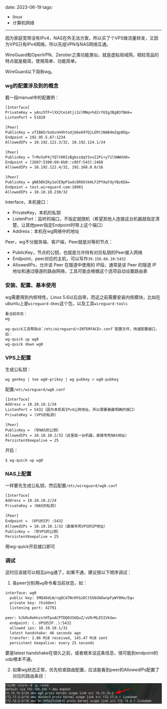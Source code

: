 date: 2023-06-19
tags:

- linux
- 计算机网络

---



因为家庭宽带没有IPv4，NAS在外无法方案，所以买了个VPS做流量转发，又因为VPS只有IPv4网络，所以先组VPN与NAS网络互通。

WireGuard和OpenVPN、Zerotier之类功能类似，就是虚拟局域网，相较竞品的特点就是极简，使用简单、功能简单。

<!--more-->



WireGuard以下简称wg。



### wg的配置涉及到的概念

截一段manual中的配置例：

```
[Interface]
PrivateKey = yAnz5TF+lXXJte14tji3zlMNq+hd2rYUIgJBgB3fBmk=
ListenPort = 51820

[Peer]
PublicKey = xTIBA5rboUvnH4htodjb6e697QjLERt1NAB4mZqp8Dg=
Endpoint = 192.95.5.67:1234
AllowedIPs = 10.192.122.3/32, 10.192.124.1/24

[Peer]
PublicKey = TrMvSoP4jYQlY6RIzBgbssQqY3vxI2Pi+y71lOWWXX0=
Endpoint = [2607:5300:60:6b0::c05f:543]:2468
AllowedIPs = 10.192.122.4/32, 192.168.0.0/16

[Peer]
PublicKey = gN65BkIKy1eCE9pP1wdc8ROUtkHLF2PfAqYdyYBz6EA=
Endpoint = test.wireguard.com:18981
AllowedIPs = 10.10.10.230/32
```

Interface，本机接口：

- PrivateKey，本机的私钥
- ListenPort：监听的端口，不指定就随机（希望其他人连接这台机器就指定清楚，让其他peer指定Endpoint时带上这个端口）
- Address：本机在wg网络中的地址



Peer，wg不分服务端、客户端，Peer就是对等的节点：

- PublicKey，节点的公钥，也就是允许持有对应私钥的Peer接入网络
- Endpoint，peer对应的主机，可以写作`39.156.66.10:5432`
- AllowedIPs，允许该 Peer 在隧道中使用的 IP段，通常是该 Peer 的隧道 IP 地址和通过隧道的路由网络，工具可能会根据这个选项自动设置路由表



### 安装、配置、基本使用

wg需要用到内核特性，Linux 5.6以后自带，而这之前需要安装内核模块，比如在ubuntu上是`wireguard-dkms`这个包，以及工具`wireguard-tools`

```
看当前状态：
wg

wg-quick工具帮助从`/etc/wireguard/<INTERFACE>.conf`配置文件，快速配置接口，如：
wg-quick up wg0
wg-quick down wg0
```



### VPS上配置

生成公私钥：

```
wg genkey | tee wg0-prikey | wg pubkey > wg0-pubkey
```

配置`/etc/wireguard/wg0.conf`

```
[Interface]
Address = 10.10.10.1/24
ListenPort = 5432（因为本机有IPv4公网地址，所以需要暴露明确的端口）
PrivateKey = (VPS的私钥)

[Peer]
PublicKey = （写NAS的公钥）
AllowedIPs = 10.10.10.2/32（这里就一台机器，直接写死NAS地址）
PersistentKeepalive = 25
```

开启：

```
$ wg-quick up wg0
```



### NAS上配置

一样要先生成公私钥，然后配置`/etc/wireguard/wg0.conf`

```
[Interface]
Address = 10.10.10.2/24
PrivateKey = (NAS的私钥)

[Peer]
Endpoint = （VPS的IP）:5432
AllowedIPs = 10.10.10.1/32（直接写死VPS的IP地址）
PublicKey = （写VPS的公钥）
PersistentKeepalive = 25
```

用wg-quick开启接口即可



### 调试

这时应该就可以相互ping通了，如果不通，建议按以下顺序调试：

1. 各peer分别用`wg`命令看当前状态，如：

```
interface: wg0
  public key: 5MQ48dLW/ngQCd7WcHYGzDCt5G6UbDwnpFyWY0He/Dg=
  private key: (hidden)
  listening port: 42791

peer: hJkRu0eHnzstHTpuACPTDQ83S6QuZ/vU9rMLE5IVkUw=
  endpoint: (..VPS的IP..):5432
  allowed ips: 10.10.10.1/32
  latest handshake: 46 seconds ago
  transfer: 2.86 MiB received, 145.47 MiB sent
  persistent keepalive: every 25 seconds
```

要是latest handshake在很久之前，或者根本没这条信息，很可能到endpoint的udp根本不通。

2. 如果wg状态正常，优先检查路由配置，应该能看到peer的AllowedIPs配置了对应的路由条目：

![image-20230619124329591](_assets/WireGuard配置实例/image-20230619124329591.png)

